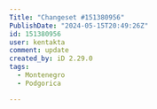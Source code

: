 ```yaml
---
Title: "Changeset #151380956"
PublishDate: "2024-05-15T20:49:26Z"
id: 151380956
user: kentakta
comment: update
created_by: iD 2.29.0
tags:
  - Montenegro
  - Podgorica

---
```

